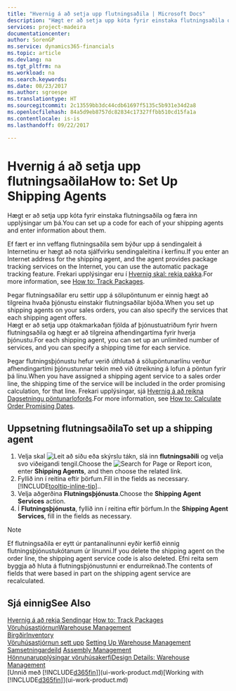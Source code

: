 ```yaml
---
title: "Hvernig á að setja upp flutningsaðila | Microsoft Docs"
description: "Hægt er að setja upp kóta fyrir einstaka flutningsaðila og færa inn upplýsingar um þá."
services: project-madeira
documentationcenter: 
author: SorenGP
ms.service: dynamics365-financials
ms.topic: article
ms.devlang: na
ms.tgt_pltfrm: na
ms.workload: na
ms.search.keywords: 
ms.date: 08/23/2017
ms.author: sgroespe
ms.translationtype: HT
ms.sourcegitcommit: 2c13559bb3dc44cdb61697f5135c5b931e34d2a8
ms.openlocfilehash: 84a5d9eb8757dc82834c17327ffbb510cd15fa1a
ms.contentlocale: is-is
ms.lasthandoff: 09/22/2017

---
```

# <a name="how-to-set-up-shipping-agents"></a><span data-ttu-id="3cf9f-103">Hvernig á að setja upp flutningsaðila</span><span class="sxs-lookup"><span data-stu-id="3cf9f-103">How to: Set Up Shipping Agents</span></span>
<span data-ttu-id="3cf9f-104">Hægt er að setja upp kóta fyrir einstaka flutningsaðila og færa inn upplýsingar um þá.</span><span class="sxs-lookup"><span data-stu-id="3cf9f-104">You can set up a code for each of your shipping agents and enter information about them.</span></span>  

<span data-ttu-id="3cf9f-105">Ef fært er inn veffang flutningsaðila sem býður upp á sendingaleit á Internetinu er hægt að nota sjálfvirku sendingaleitina í kerfinu.</span><span class="sxs-lookup"><span data-stu-id="3cf9f-105">If you enter an Internet address for the shipping agent, and the agent provides package tracking services on the Internet, you can use the automatic package tracking feature.</span></span> <span data-ttu-id="3cf9f-106">Frekari upplýsingar eru í [Hvernig skal: rekja pakka](sales-how-track-packages.md).</span><span class="sxs-lookup"><span data-stu-id="3cf9f-106">For more information, see [How to: Track Packages](sales-how-track-packages.md).</span></span>

<span data-ttu-id="3cf9f-107">Þegar flutningsaðilar eru settir upp á sölupöntunum er einnig hægt að tilgreina hvaða þjónustu einstakir flutningsaðilar bjóða.</span><span class="sxs-lookup"><span data-stu-id="3cf9f-107">When you set up shipping agents on your sales orders, you can also specify the services that each shipping agent offers.</span></span>  
<span data-ttu-id="3cf9f-108">Hægt er að setja upp ótakmarkaðan fjölda af þjónustuatriðum fyrir hvern flutningsaðila og hægt er að tilgreina afhendingartíma fyrir hverja þjónustu.</span><span class="sxs-lookup"><span data-stu-id="3cf9f-108">For each shipping agent, you can set up an unlimited number of services, and you can specify a shipping time for each service.</span></span>  

<span data-ttu-id="3cf9f-109">Þegar flutningsþjónustu hefur verið úthlutað á sölupöntunarlínu verður afhendingartími þjónustunnar tekin með við útreikning á lofun á pöntun fyrir þá línu.</span><span class="sxs-lookup"><span data-stu-id="3cf9f-109">When you have assigned a shipping agent service to a sales order line, the shipping time of the service will be included in the order promising calculation, for that line.</span></span> <span data-ttu-id="3cf9f-110">Frekari upplýsingar, sjá [Hvernig á að reikna Dagsetningu pöntunarloforðs](sales-how-to-calculate-order-promising-dates.md).</span><span class="sxs-lookup"><span data-stu-id="3cf9f-110">For more information, see [How to: Calculate Order Promising Dates](sales-how-to-calculate-order-promising-dates.md).</span></span>

## <a name="to-set-up-a-shipping-agent"></a><span data-ttu-id="3cf9f-111">Uppsetning flutningsaðila</span><span class="sxs-lookup"><span data-stu-id="3cf9f-111">To set up a shipping agent</span></span>  
1.  <span data-ttu-id="3cf9f-112">Velja skal ![Leit að síðu eða skýrslu](media/ui-search/search_small.png "Leit að síðu eða skýrslu táknið") tákn, slá inn **flutningsaðili** og velja svo viðeigandi tengil.</span><span class="sxs-lookup"><span data-stu-id="3cf9f-112">Choose the ![Search for Page or Report](media/ui-search/search_small.png "Search for Page or Report icon") icon, enter **Shipping Agents**, and then choose the related link.</span></span>  
2.  <span data-ttu-id="3cf9f-113">Fyllið inn í reitina eftir þörfum.</span><span class="sxs-lookup"><span data-stu-id="3cf9f-113">Fill in the fields as necessary.</span></span> [!INCLUDE[tooltip-inline-tip](includes/tooltip-inline-tip_md.md)]<span data-ttu-id="3cf9f-114">.</span><span class="sxs-lookup"><span data-stu-id="3cf9f-114">.</span></span>  
3.  <span data-ttu-id="3cf9f-115">Velja aðgerðina **Flutningsþjónusta**.</span><span class="sxs-lookup"><span data-stu-id="3cf9f-115">Choose the **Shipping Agent Services** action.</span></span>
4. <span data-ttu-id="3cf9f-116">Í **Flutningsþjónusta**, fyllið inn í reitina eftir þörfum.</span><span class="sxs-lookup"><span data-stu-id="3cf9f-116">In the **Shipping Agent Services**, fill in the fields as necessary.</span></span>

> [!NOTE]  
>  <span data-ttu-id="3cf9f-117">Ef flutningsaðila er eytt úr pantanalínunni eyðir kerfið einnig flutningsþjónustukótanum úr línunni.</span><span class="sxs-lookup"><span data-stu-id="3cf9f-117">If you delete the shipping agent on the order line, the shipping agent service code is also deleted.</span></span> <span data-ttu-id="3cf9f-118">Efni reita sem byggja að hluta á flutningsþjónustunni er endurreiknað.</span><span class="sxs-lookup"><span data-stu-id="3cf9f-118">The contents of fields that were based in part on the shipping agent service are recalculated.</span></span>  

## <a name="see-also"></a><span data-ttu-id="3cf9f-119">Sjá einnig</span><span class="sxs-lookup"><span data-stu-id="3cf9f-119">See Also</span></span>
<span data-ttu-id="3cf9f-120">[Hvernig á að rekja Sendingar](sales-how-track-packages.md)  </span><span class="sxs-lookup"><span data-stu-id="3cf9f-120">[How to: Track Packages](sales-how-track-packages.md)  </span></span>  
[<span data-ttu-id="3cf9f-121">Vöruhúsastjórnun</span><span class="sxs-lookup"><span data-stu-id="3cf9f-121">Warehouse Management</span></span>](warehouse-manage-warehouse.md)  
[<span data-ttu-id="3cf9f-122">Birgðir</span><span class="sxs-lookup"><span data-stu-id="3cf9f-122">Inventory</span></span>](inventory-manage-inventory.md)  
<span data-ttu-id="3cf9f-123">[Vöruhúsastjórnun sett upp](warehouse-setup-warehouse.md)   </span><span class="sxs-lookup"><span data-stu-id="3cf9f-123">[Setting Up Warehouse Management](warehouse-setup-warehouse.md)   </span></span>  
<span data-ttu-id="3cf9f-124">[Samsetningardeild](assembly-assemble-items.md)  </span><span class="sxs-lookup"><span data-stu-id="3cf9f-124">[Assembly Management](assembly-assemble-items.md)  </span></span>  
[<span data-ttu-id="3cf9f-125">Hönnunarupplýsingar vöruhúsakerfi</span><span class="sxs-lookup"><span data-stu-id="3cf9f-125">Design Details: Warehouse Management</span></span>](design-details-warehouse-management.md)  
<span data-ttu-id="3cf9f-126">[Unnið með [!INCLUDE[d365fin](includes/d365fin_md.md)]](ui-work-product.md)</span><span class="sxs-lookup"><span data-stu-id="3cf9f-126">[Working with [!INCLUDE[d365fin](includes/d365fin_md.md)]](ui-work-product.md)</span></span>  

